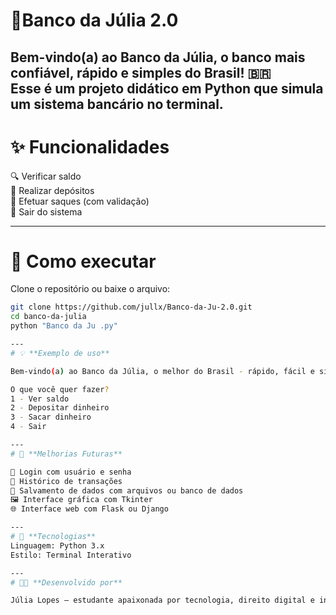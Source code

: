 # 🏦**Banco da Júlia 2.0**

Bem-vindo(a) ao **Banco da Júlia**, o banco mais confiável, rápido e simples do Brasil! 🇧🇷  
Esse é um projeto didático em Python que simula um sistema bancário no terminal.
---

# ✨ **Funcionalidades**

🔍 Verificar saldo  
💸 Realizar depósitos  
🏧 Efetuar saques (com validação)  
🚪 Sair do sistema  

---

# 🚀 **Como executar**

Clone o repositório ou baixe o arquivo:

```bash
git clone https://github.com/jullx/Banco-da-Ju-2.0.git
cd banco-da-julia
python "Banco da Ju .py"

---
# 💡 **Exemplo de uso**

Bem-vindo(a) ao Banco da Júlia, o melhor do Brasil - rápido, fácil e simples!

O que você quer fazer?
1 - Ver saldo
2 - Depositar dinheiro
3 - Sacar dinheiro
4 - Sair

---
# 🔮 **Melhorias Futuras**

🔐 Login com usuário e senha
🧾 Histórico de transações
💾 Salvamento de dados com arquivos ou banco de dados
🖼️ Interface gráfica com Tkinter
🌐 Interface web com Flask ou Django

---
# 🧠 **Tecnologias**
Linguagem: Python 3.x
Estilo: Terminal Interativo

---
# 👩‍💻 **Desenvolvido por**

Júlia Lopes – estudante apaixonada por tecnologia, direito digital e inteligência artificial!
